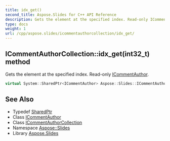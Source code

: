 ```yaml
---
title: idx_get()
second_title: Aspose.Slides for C++ API Reference
description: Gets the element at the specified index. Read-only ICommentAuthor.
type: docs
weight: 1
url: /cpp/aspose.slides/icommentauthorcollection/idx_get/
---
```

## ICommentAuthorCollection::idx_get(int32_t) method


Gets the element at the specified index. Read-only [ICommentAuthor](../../icommentauthor/).

```cpp
virtual System::SharedPtr<ICommentAuthor> Aspose::Slides::ICommentAuthorCollection::idx_get(int32_t index)=0
```

## See Also

* Typedef [SharedPtr](../../system/sharedptr/)
* Class [ICommentAuthor](../icommentauthor/)
* Class [ICommentAuthorCollection](./)
* Namespace [Aspose::Slides](../)
* Library [Aspose.Slides](../../)